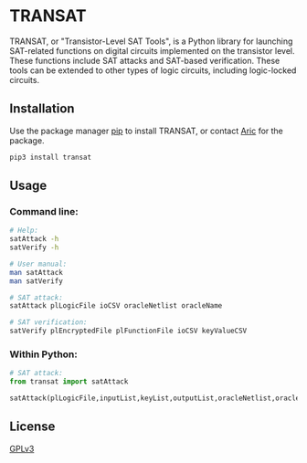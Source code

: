 # TRANSAT

TRANSAT, or "Transistor-Level SAT Tools", is a Python library for launching SAT-related functions 
on digital circuits implemented on the transistor level. These functions include SAT attacks and
SAT-based verification. These tools can be extended to other types of logic circuits, including 
logic-locked circuits.

## Installation

Use the package manager [pip](https://pip.pypa.io/en/stable/) to install TRANSAT, or contact [Aric](aric.fowler@utdallas.edu) for the package.

```bash
pip3 install transat
```

## Usage

### Command line:
```bash
# Help:
satAttack -h
satVerify -h

# User manual:
man satAttack
man satVerify

# SAT attack:
satAttack plLogicFile ioCSV oracleNetlist oracleName

# SAT verification:
satVerify plEncryptedFile plFunctionFile ioCSV keyValueCSV
```

### Within Python:
```python
# SAT attack:
from transat import satAttack

satAttack(plLogicFile,inputList,keyList,outputList,oracleNetlist,oracleName)
```

## License

[GPLv3](https://choosealicense.com/licenses/gpl-3.0/)
